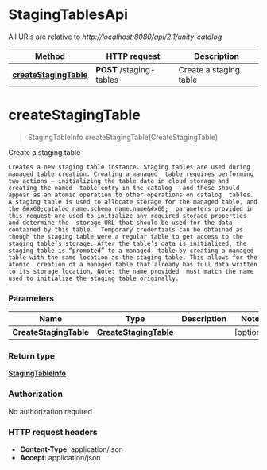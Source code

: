 # StagingTablesApi

All URIs are relative to *http://localhost:8080/api/2.1/unity-catalog*

| Method | HTTP request | Description |
|------------- | ------------- | -------------|
| [**createStagingTable**](StagingTablesApi.md#createStagingTable) | **POST** /staging-tables | Create a staging table |


<a name="createStagingTable"></a>
# **createStagingTable**
> StagingTableInfo createStagingTable(CreateStagingTable)

Create a staging table

    Creates a new staging table instance. Staging tables are used during managed table creation. Creating a managed  table requires performing two actions – initializing the table data in cloud storage and creating the named  table entry in the catalog – and these should appear as an atomic operation to other operations on catalog  tables. A staging table is used to allocate storage for the managed table, and the &#x60;catalog_name.schema_name.name&#x60;  parameters provided in this request are used to initialize any required storage properties and determine the  storage URL that should be used for the data contained by this table.  Temporary credentials can be obtained as though the staging table were a regular table to get access to the  staging table’s storage. After the table’s data is initialized, the staging table is “promoted” to a managed  table by creating a managed table with the same location as the staging table. This allows for the atomic  creation of a managed table that already has full data written to its storage location. Note: the name provided  must match the name used to initialize the staging table originally. 

### Parameters

|Name | Type | Description  | Notes |
|------------- | ------------- | ------------- | -------------|
| **CreateStagingTable** | [**CreateStagingTable**](../Models/CreateStagingTable.md)|  | [optional] |

### Return type

[**StagingTableInfo**](../Models/StagingTableInfo.md)

### Authorization

No authorization required

### HTTP request headers

- **Content-Type**: application/json
- **Accept**: application/json

